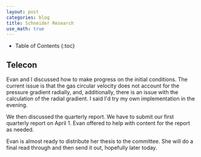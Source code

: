 ```yaml
---
layout: post
categories: blog
title: Schneider Research
use_math: true
---
```


* Table of Contents
{:toc}


## Telecon

Evan and I discussed how to make progress on the initial
conditions. The current issue is that the gas circular
velocity does not account for the pressure gradient radially,
and, additionally, there is an issue with the calculation of
the radial gradient. I said I'd try my own implementation in 
the evening.

We then discussed the quarterly report. We have to submit
our first quarterly report on April 1. Evan offered to help
with content for the report as needed.

Evan is almost ready to distribute her thesis to the committee. She will do a final read through and then send it
out, hopefully later today.
